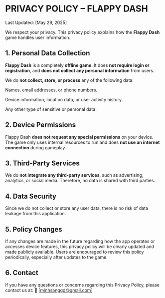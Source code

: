 # PRIVACY POLICY – FLAPPY DASH

Last Updated: [May 29, 2025]

We respect your privacy. This privacy policy explains how the **Flappy Dash** game handles user information.

## 1. Personal Data Collection

**Flappy Dash** is a completely **offline game**. It does **not require login or registration**, and **does not collect any personal information** from users.

We do **not collect, store, or process** any of the following data:

Names, email addresses, or phone numbers.

Device information, location data, or user activity history.

Any other type of sensitive or personal data.


## 2. Device Permissions

Flappy Dash **does not request any special permissions** on your device. The game only uses internal resources to run and does **not use an internet connection** during gameplay.

## 3. Third-Party Services

We do **not integrate any third-party services**, such as advertising, analytics, or social media. Therefore, no data is shared with third parties.

## 4. Data Security

Since we do not collect or store any user data, there is no risk of data leakage from this application.

## 5. Policy Changes

If any changes are made in the future regarding how the app operates or accesses device features, this privacy policy will be clearly updated and made publicly available. Users are encouraged to review this policy periodically, especially after updates to the game.

## 6. Contact

If you have any questions or concerns regarding this Privacy Policy, please contact us at:
📧 [minhsanggd@gmail.com]

